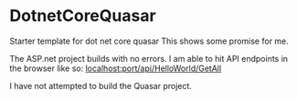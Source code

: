 # DotnetCoreQuasar
Starter template for dot net core quasar
This shows some promise for me.

The ASP.net project builds with no errors.
I am able to hit API endpoints in the browser like so:
[localhost:port/api/HelloWorld/GetAll](localhost:port/api/HelloWorld/GetAll)

I have not attempted to build the Quasar project.
